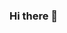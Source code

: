 ### Hi there 👋

<!--
**sidgiri55555/sidgiri55555** is a ✨ _special_ ✨ repository because its `README.md` (this file) appears on your GitHub profile.

Here are some ideas to get you started:

- 🔭 I’m currently working on ... MERN Stack & Full Stack Development.
- 🌱 I’m currently learning ... Full Stack Development & App Development.
- 👯 I’m looking to collaborate on ... Web Development, UI / UX & Full Stack Development.
- 🤔 I’m looking for help with ... Data Structures & Algorithm.
- 💬 Ask me about ... Anything related to Web Development.
- 📫 How to reach me: ... [LinkedIn](https://www.linkedin.com/in/siddhant-giri) or [Behance](https://www.behance.net/siddhantgiri)
- 😄 Pronouns: ... He / Him
- ⚡ Fun fact: ... I also know Guitar & Chess.
-->
